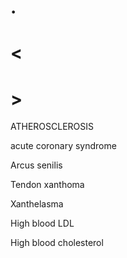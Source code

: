 # .

# <

# >

ATHEROSCLEROSIS

acute coronary syndrome

Arcus senilis

Tendon xanthoma

Xanthelasma

High blood LDL

High blood cholesterol
